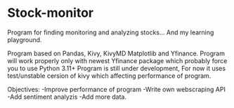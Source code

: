 # Stock-monitor
Program for finding monitoring and analyzing stocks... And my learning playground.

Program based on Pandas, Kivy, KivyMD Matplotlib and Yfinance.
Program will work properly only with newest Yfinance package which probably force you to use Python 3.11+
Program is still under development, For now it uses test/unstable cersion of kivy which affecting performance of program.

Objectives:
-Improve performance of program
-Write own webscraping API
-Add sentiment analyzis
-Add more data.
